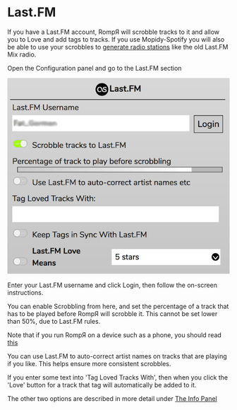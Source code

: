 # Last.FM

If you have a Last.FM account, RompЯ will scrobble tracks to it and allow you to Love and add tags to tracks. If you use Mopidy-Spotify you will also be able to use your scrobbles to [generate radio stations](/RompR/Music-Discovery) like the old Last.FM Mix radio.

Open the Configuration panel and go to the Last.FM section

![](images/lastfm.png)

Enter your Last.FM username and click Login, then follow the on-screen instructions.

You can enable Scrobbling from here, and set the percentage of a track that has to be played before RompЯ will scrobble it. This cannot be set lower than 50%, due to Last.FM rules.

Note that if you run RompЯ on a device such as a phone, you should read [this](/RompR/Rompr-And-Mobiles)

You can use Last.FM to auto-correct artist names on tracks that are playing if you like. This helps ensure more consistent scrobbles.

If you enter some text into 'Tag Loved Tracks With', then when you click the 'Love' button for a track that tag will automatically be added to it.

The other two options are described in more detail under [The Info Panel](/RompR/The-Info-Panel#lastfm)
